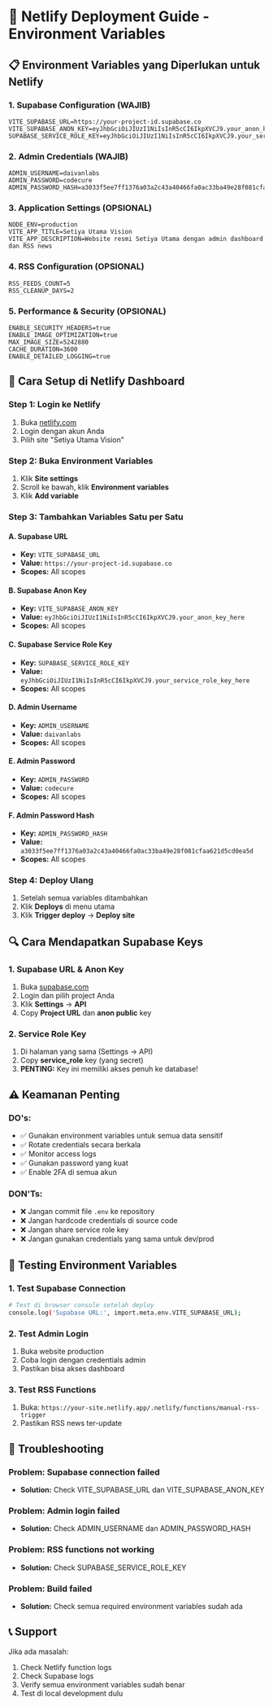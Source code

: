 # 🚀 Netlify Deployment Guide - Environment Variables

## 📋 **Environment Variables yang Diperlukan untuk Netlify**

### **1. Supabase Configuration (WAJIB)**
```
VITE_SUPABASE_URL=https://your-project-id.supabase.co
VITE_SUPABASE_ANON_KEY=eyJhbGciOiJIUzI1NiIsInR5cCI6IkpXVCJ9.your_anon_key_here
SUPABASE_SERVICE_ROLE_KEY=eyJhbGciOiJIUzI1NiIsInR5cCI6IkpXVCJ9.your_service_role_key_here
```

### **2. Admin Credentials (WAJIB)**
```
ADMIN_USERNAME=daivanlabs
ADMIN_PASSWORD=codecure
ADMIN_PASSWORD_HASH=a3033f5ee7ff1376a03a2c43a40466fa0ac33ba49e28f081cfaa621d5cd0ea5d
```

### **3. Application Settings (OPSIONAL)**
```
NODE_ENV=production
VITE_APP_TITLE=Setiya Utama Vision
VITE_APP_DESCRIPTION=Website resmi Setiya Utama dengan admin dashboard dan RSS news
```

### **4. RSS Configuration (OPSIONAL)**
```
RSS_FEEDS_COUNT=5
RSS_CLEANUP_DAYS=2
```

### **5. Performance & Security (OPSIONAL)**
```
ENABLE_SECURITY_HEADERS=true
ENABLE_IMAGE_OPTIMIZATION=true
MAX_IMAGE_SIZE=5242880
CACHE_DURATION=3600
ENABLE_DETAILED_LOGGING=true
```

## 🔧 **Cara Setup di Netlify Dashboard**

### **Step 1: Login ke Netlify**
1. Buka [netlify.com](https://netlify.com)
2. Login dengan akun Anda
3. Pilih site "Setiya Utama Vision"

### **Step 2: Buka Environment Variables**
1. Klik **Site settings**
2. Scroll ke bawah, klik **Environment variables**
3. Klik **Add variable**

### **Step 3: Tambahkan Variables Satu per Satu**

#### **A. Supabase URL**
- **Key:** `VITE_SUPABASE_URL`
- **Value:** `https://your-project-id.supabase.co`
- **Scopes:** All scopes

#### **B. Supabase Anon Key**
- **Key:** `VITE_SUPABASE_ANON_KEY`
- **Value:** `eyJhbGciOiJIUzI1NiIsInR5cCI6IkpXVCJ9.your_anon_key_here`
- **Scopes:** All scopes

#### **C. Supabase Service Role Key**
- **Key:** `SUPABASE_SERVICE_ROLE_KEY`
- **Value:** `eyJhbGciOiJIUzI1NiIsInR5cCI6IkpXVCJ9.your_service_role_key_here`
- **Scopes:** All scopes

#### **D. Admin Username**
- **Key:** `ADMIN_USERNAME`
- **Value:** `daivanlabs`
- **Scopes:** All scopes

#### **E. Admin Password**
- **Key:** `ADMIN_PASSWORD`
- **Value:** `codecure`
- **Scopes:** All scopes

#### **F. Admin Password Hash**
- **Key:** `ADMIN_PASSWORD_HASH`
- **Value:** `a3033f5ee7ff1376a03a2c43a40466fa0ac33ba49e28f081cfaa621d5cd0ea5d`
- **Scopes:** All scopes

### **Step 4: Deploy Ulang**
1. Setelah semua variables ditambahkan
2. Klik **Deploys** di menu utama
3. Klik **Trigger deploy** → **Deploy site**

## 🔍 **Cara Mendapatkan Supabase Keys**

### **1. Supabase URL & Anon Key**
1. Buka [supabase.com](https://supabase.com)
2. Login dan pilih project Anda
3. Klik **Settings** → **API**
4. Copy **Project URL** dan **anon public** key

### **2. Service Role Key**
1. Di halaman yang sama (Settings → API)
2. Copy **service_role** key (yang secret)
3. **PENTING:** Key ini memiliki akses penuh ke database!

## ⚠️ **Keamanan Penting**

### **DO's:**
- ✅ Gunakan environment variables untuk semua data sensitif
- ✅ Rotate credentials secara berkala
- ✅ Monitor access logs
- ✅ Gunakan password yang kuat
- ✅ Enable 2FA di semua akun

### **DON'Ts:**
- ❌ Jangan commit file `.env` ke repository
- ❌ Jangan hardcode credentials di source code
- ❌ Jangan share service role key
- ❌ Jangan gunakan credentials yang sama untuk dev/prod

## 🧪 **Testing Environment Variables**

### **1. Test Supabase Connection**
```bash
# Test di browser console setelah deploy
console.log('Supabase URL:', import.meta.env.VITE_SUPABASE_URL);
```

### **2. Test Admin Login**
1. Buka website production
2. Coba login dengan credentials admin
3. Pastikan bisa akses dashboard

### **3. Test RSS Functions**
1. Buka: `https://your-site.netlify.app/.netlify/functions/manual-rss-trigger`
2. Pastikan RSS news ter-update

## 🚨 **Troubleshooting**

### **Problem: Supabase connection failed**
- **Solution:** Check VITE_SUPABASE_URL dan VITE_SUPABASE_ANON_KEY

### **Problem: Admin login failed**
- **Solution:** Check ADMIN_USERNAME dan ADMIN_PASSWORD_HASH

### **Problem: RSS functions not working**
- **Solution:** Check SUPABASE_SERVICE_ROLE_KEY

### **Problem: Build failed**
- **Solution:** Check semua required environment variables sudah ada

## 📞 **Support**

Jika ada masalah:
1. Check Netlify function logs
2. Check Supabase logs
3. Verify semua environment variables sudah benar
4. Test di local development dulu
